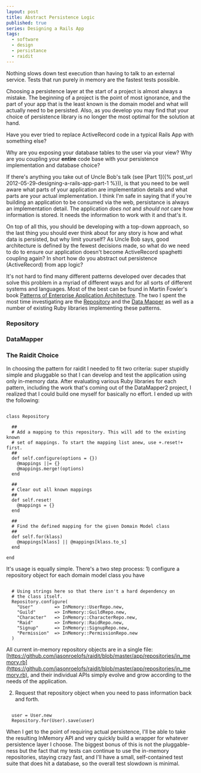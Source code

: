 ```yaml
---
layout: post
title: Abstract Persistence Logic
published: true
series: Designing a Rails App
tags:
  - software
  - design
  - persistance
  - raidit
---
```


Nothing slows down test execution than having to talk to an external service. Tests that run purely in memory are the fastest tests possible.

Choosing a persistence layer at the start of a project is almost always a mistake. The beginning of a project is the point of most ignorance, and the part of your app that is the least known is the domain model and what will actually need to be persisted. Also, as you develop you may find that your choice of persistence library is no longer the most optimal for the solution at hand.

Have you ever tried to replace ActiveRecord code in a typical Rails App with something else?

Why are you exposing your database tables to the user via your view? Why are you coupling your **entire** code base with your persistence implementation and database choice?

If there's anything you take out of Uncle Bob's talk (see [Part 1]({% post_url 2012-05-29-designing-a-rails-app-part-1 %})), is that you need to be well aware what parts of your application are implementation details and what parts are your actual implementation. I think I'm safe in saying that if you're building an application to be consumed via the web, persistance is always an implementation detail. The application *does not* and *should not* care how information is stored. It needs the information to work with it and that's it.

On top of all this, you should be developing with a top-down approach, so the last thing you should ever think about for any story is how and what data is persisted, but why limit yourself? As Uncle Bob says, good architecture is defined by the fewest decisions made, so what do we need to do to ensure our application doesn't become ActiveRecord spaghetti coupling again? In short how do you abstract out persistence (ActiveRecord) from app logic?

It's not hard to find many different patterns developed over decades that solve this problem in a myriad of different ways and for all sorts of different systems and languages. Most of the best can be found in Martin Fowler's book [Patterns of Enterprise Application Architecture](http://martinfowler.com/books/eaa.html). The two I spent the most time investigating are the [Repository](http://martinfowler.com/eaaCatalog/repository.html) and the [Data Mapper](http://martinfowler.com/eaaCatalog/dataMapper.html) as well as a number of existing Ruby libraries implementing these patterns.

### Repository

### DataMapper


### The Raidit Choice

In choosing the pattern for raidit I needed to fit two criteria: super stupidly simple and pluggable so that I can develop and test the application using only in-memory data. After evaluating various Ruby libraries for each pattern, including the work that's coming out of the DataMapper2 project, I realized that I could build one myself for basically no effort. I ended up with the following:

<pre><code data-language="ruby">
class Repository

  ##
  # Add a mapping to this repository. This will add to the existing known
  # set of mappings. To start the mapping list anew, use +.reset!+ first.
  ##
  def self.configure(options = {})
    @mappings ||= {}
    @mappings.merge!(options)
  end

  ##
  # Clear out all known mappings
  ##
  def self.reset!
    @mappings = {}
  end

  ##
  # Find the defined mapping for the given Domain Model class
  ##
  def self.for(klass)
    @mappings[klass] || @mappings[klass.to_s]
  end

end
</code></pre>

It's usage is equally simple. There's a two step process: 1) configure a repository object for each domain model class you have

<pre><code data-language="ruby">
  # Using strings here so that there isn't a hard dependency on
  # the class itself.
  Repository.configure(
    "User"        => InMemory::UserRepo.new,
    "Guild"       => InMemory::GuildRepo.new,
    "Character"   => InMemory::CharacterRepo.new,
    "Raid"        => InMemory::RaidRepo.new,
    "Signup"      => InMemory::SignupRepo.new,
    "Permission"  => InMemory::PermissionRepo.new
  )
</code></pre>

All current in-memory repository objects are in a single file: [https://github.com/jasonroelofs/raidit/blob/master/app/repositories/in_memory.rb](https://github.com/jasonroelofs/raidit/blob/master/app/repositories/in_memory.rb), and their individual APIs simply evolve and grow according to the needs of the application.

2) Request that repository object when you need to pass information back and forth.

<pre><code data-language="ruby">
  user = User.new
  Repository.for(User).save(user)
</code></pre>

When I get to the point of requiring actual persistence, I'll be able to take the resulting InMemory API and very quickly build a wrapper for whatever persistence layer I choose. The biggest bonus of this is not the pluggable-ness but the fact that my tests can continue to use the in-memory repositories, staying crazy fast, and I'll have a small, self-contained test suite that does hit a database, so the overall test slowdown is minimal.
